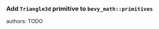 ### Add `Triangle3d` primitive to `bevy_math::primitives`

<div class="release-feature-authors">authors: TODO</div>
